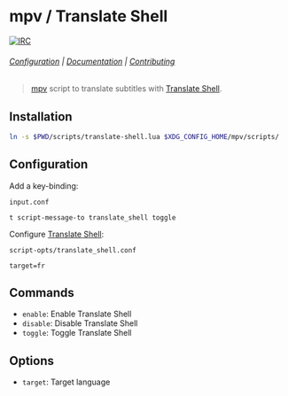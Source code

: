 # mpv / Translate Shell

[![IRC][IRC Badge]][IRC]

###### [Configuration](#configuration) | [Documentation](#commands) | [Contributing](CONTRIBUTING)

> [mpv] script to translate subtitles with [Translate Shell].

## Installation

``` sh
ln -s $PWD/scripts/translate-shell.lua $XDG_CONFIG_HOME/mpv/scripts/
```

## Configuration

Add a key-binding:

`input.conf`

```
t script-message-to translate_shell toggle
```

Configure [Translate Shell]:

`script-opts/translate_shell.conf`

```
target=fr
```

## Commands

- `enable`: Enable Translate Shell
- `disable`: Disable Translate Shell
- `toggle`: Toggle Translate Shell

## Options

- `target`: Target language

[mpv]: https://mpv.io
[Translate Shell]: https://github.com/soimort/translate-shell
[IRC]: https://webchat.freenode.net?channels=mpv
[IRC Badge]: https://img.shields.io/badge/IRC-%23mpv-blue.svg
